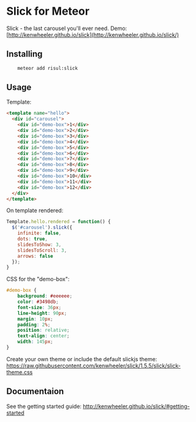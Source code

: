 # Slick for Meteor

Slick - the last carousel you'll ever need.
Demo: [http://kenwheeler.github.io/slick](http://kenwheeler.github.io/slick/)

## Installing

```bash
    meteor add risul:slick
```

## Usage

Template:

```html
<template name="hello">
  <div id="carousel">
    <div id="demo-box">1</div>
    <div id="demo-box">2</div>
    <div id="demo-box">3</div>
    <div id="demo-box">4</div>
    <div id="demo-box">5</div>
    <div id="demo-box">6</div>
    <div id="demo-box">7</div>
    <div id="demo-box">8</div>
    <div id="demo-box">9</div>
    <div id="demo-box">10</div>
    <div id="demo-box">11</div>
    <div id="demo-box">12</div>
  </div>
</template>
```

On template rendered:

```js
Template.hello.rendered = function() {
  $('#carousel').slick({
    infinite: false,
    dots: true,
    slidesToShow: 3,
    slidesToScroll: 3,
    arrows: false
  });
}
```

CSS for the "demo-box":

```css
#demo-box {
    background: #eeeeee;
    color: #3498db;
    font-size: 36px;
    line-height: 90px;
    margin: 10px;
    padding: 2%;
    position: relative;
    text-align: center;
    width: 145px;
}
```

Create your own theme or include the default slickjs theme: https://raw.githubusercontent.com/kenwheeler/slick/1.5.5/slick/slick-theme.css


## Documentaion

See the getting started guide: http://kenwheeler.github.io/slick/#getting-started